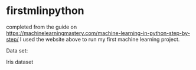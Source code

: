 # firstmlinpython
completed from the guide on https://machinelearningmastery.com/machine-learning-in-python-step-by-step/
I used the website above to run my first machine learning project. 

Data set:

Iris dataset

